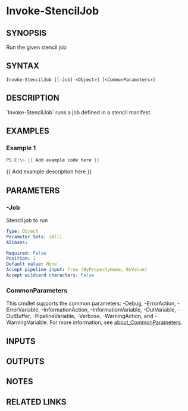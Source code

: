 ﻿---
external help file: stencil-help.xml
Module Name: stencil
online version: /main/blob/C:\Users\taldrich\projects\github\stencil/docs/stencil/Invoke-StencilJob.md
schema: 2.0.0
---

# Invoke-StencilJob

## SYNOPSIS
Run the given stencil job

## SYNTAX

```
Invoke-StencilJob [[-Job] <Object>] [<CommonParameters>]
```

## DESCRIPTION
\`Invoke-StencilJob\` runs a job defined in a stencil manifest.

## EXAMPLES

### Example 1
```powershell
PS C:\> {{ Add example code here }}
```

{{ Add example description here }}

## PARAMETERS

### -Job
Stencil job to run

```yaml
Type: Object
Parameter Sets: (All)
Aliases:

Required: False
Position: 1
Default value: None
Accept pipeline input: True (ByPropertyName, ByValue)
Accept wildcard characters: False
```

### CommonParameters
This cmdlet supports the common parameters: -Debug, -ErrorAction, -ErrorVariable, -InformationAction, -InformationVariable, -OutVariable, -OutBuffer, -PipelineVariable, -Verbose, -WarningAction, and -WarningVariable. For more information, see [about_CommonParameters](http://go.microsoft.com/fwlink/?LinkID=113216).

## INPUTS

## OUTPUTS

## NOTES

## RELATED LINKS
